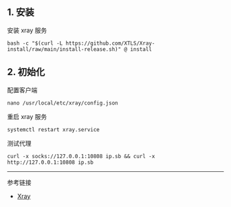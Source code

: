 ## 1. 安装

安装 xray 服务

```
bash -c "$(curl -L https://github.com/XTLS/Xray-install/raw/main/install-release.sh)" @ install
```

## 2. 初始化

配置客户端

```
nano /usr/local/etc/xray/config.json
```

重启 xray 服务

```
systemctl restart xray.service
```

测试代理

```
curl -x socks://127.0.0.1:10808 ip.sb && curl -x http://127.0.0.1:10808 ip.sb
```

---

参考链接

- [Xray](https://xtls.github.io/)